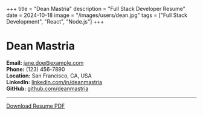 +++
title = "Dean Mastria"
description = "Full Stack Developer Resume"
date = 2024-10-18
image = "/images/users/dean.jpg"
tags = ["Full Stack Development", "React", "Node.js"]
+++

# Dean Mastria

**Email:** jane.doe@example.com  
**Phone:** (123) 456-7890  
**Location:** San Francisco, CA, USA  
**LinkedIn:** [linkedin.com/in/deanmastria](https://linkedin.com/in/deanmastria)  
**GitHub:** [github.com/deanmastria](https://github.com/deanmastria)  

---


[Download Resume PDF](/files/jane-doe-resume.pdf)
